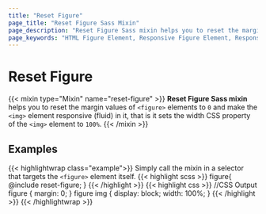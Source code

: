 ```yaml
---
title: "Reset Figure"
page_title: "Reset Figure Sass Mixin"
page_description: "Reset Figure Sass mixin helps you to reset the margin values of <figure> elements to zero and make the <img> element responsive in it."
page_keywords: "HTML Figure Element, Responsive Figure Element, Responsive Image, CSS Responsive Image, CSS Figure Responsive, Responsive Image CSS, Responsive Images"
---
```


# Reset Figure
{{< mixin type="Mixin" name="reset-figure" >}}
**Reset Figure Sass mixin** helps you to reset the margin values of `<figure>` elements to `0` and make the `<img>` element responsive (fluid) in it, that is it sets the width CSS property of the `<img>` element to `100%`.
{{< /mixin >}}

## Examples

{{< highlightwrap class="example">}}
Simply call the mixin in a selector that targets the `<figure>` element itself.
{{< highlight scss >}}
figure{
  @include reset-figure;
}
{{< /highlight >}}
{{< highlight css >}}
//CSS Output
figure {
  margin: 0;
}
figure img {
  display: block;
  width: 100%;
}
{{< /highlight >}}
{{< /highlightwrap >}}

